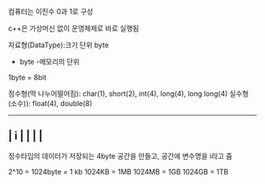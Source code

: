 컴퓨터는 이진수 0과 1로 구성

c++은 가상머신 없이 운영체제로 바로 실행됨

자료형(DataType):크기 단위 byte
* byte 
-메모리의 단위

1byte = 8bit 

정수형(딱 나누어떨어짐): char(1), short(2), int(4), long(4), long long(4)
실수형(소수)): float(4), double(8)

<!-- int  -->
---------------------------
|  i  |      |      |     |
---------------------------
정수타입의 데이터가 저장되는 4byte 공간을 만들고, 공간에 변수명을 i라고 줌

2^10  = 1024byte = 1 kb
1024KB = 1MB
1024MB = 1GB
1024GB = 1TB
